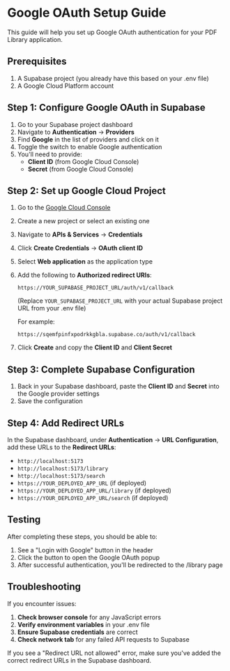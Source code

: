 # Google OAuth Setup Guide

This guide will help you set up Google OAuth authentication for your PDF Library application.

## Prerequisites

1. A Supabase project (you already have this based on your .env file)
2. A Google Cloud Platform account

## Step 1: Configure Google OAuth in Supabase

1. Go to your Supabase project dashboard
2. Navigate to **Authentication** → **Providers**
3. Find **Google** in the list of providers and click on it
4. Toggle the switch to enable Google authentication
5. You'll need to provide:
   - **Client ID** (from Google Cloud Console)
   - **Secret** (from Google Cloud Console)

## Step 2: Set up Google Cloud Project

1. Go to the [Google Cloud Console](https://console.cloud.google.com/)
2. Create a new project or select an existing one
3. Navigate to **APIs & Services** → **Credentials**
4. Click **Create Credentials** → **OAuth client ID**
5. Select **Web application** as the application type
6. Add the following to **Authorized redirect URIs**:
   ```
   https://YOUR_SUPABASE_PROJECT_URL/auth/v1/callback
   ```
   (Replace `YOUR_SUPABASE_PROJECT_URL` with your actual Supabase project URL from your .env file)
   
   For example:
   ```
   https://sqemfpinfxpodrkkgbla.supabase.co/auth/v1/callback
   ```

7. Click **Create** and copy the **Client ID** and **Client Secret**

## Step 3: Complete Supabase Configuration

1. Back in your Supabase dashboard, paste the **Client ID** and **Secret** into the Google provider settings
2. Save the configuration

## Step 4: Add Redirect URLs

In the Supabase dashboard, under **Authentication** → **URL Configuration**, add these URLs to the **Redirect URLs**:
- `http://localhost:5173`
- `http://localhost:5173/library`
- `http://localhost:5173/search`
- `https://YOUR_DEPLOYED_APP_URL` (if deployed)
- `https://YOUR_DEPLOYED_APP_URL/library` (if deployed)
- `https://YOUR_DEPLOYED_APP_URL/search` (if deployed)

## Testing

After completing these steps, you should be able to:
1. See a "Login with Google" button in the header
2. Click the button to open the Google OAuth popup
3. After successful authentication, you'll be redirected to the /library page

## Troubleshooting

If you encounter issues:

1. **Check browser console** for any JavaScript errors
2. **Verify environment variables** in your .env file
3. **Ensure Supabase credentials** are correct
4. **Check network tab** for any failed API requests to Supabase

If you see a "Redirect URL not allowed" error, make sure you've added the correct redirect URLs in the Supabase dashboard.